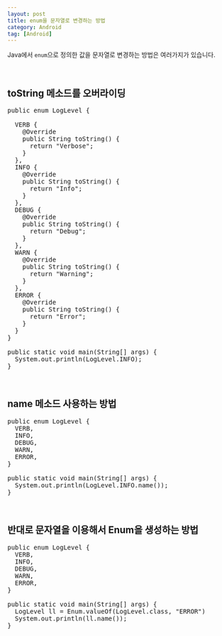 ```yaml
---
layout: post
title: enum을 문자열로 변경하는 방법
category: Android
tag: [Android]
---
```


Java에서 `enum`으로 정의한 값을 문자열로 변경하는 방법은 여러가지가 있습니다. 

<br>

## toString 메소드를 오버라이딩 

<pre class="prettyprint">
public enum LogLevel {

  VERB {
    @Override
    public String toString() {
      return "Verbose";
    }
  },
  INFO {
    @Override
    public String toString() {
      return "Info";
    }
  },
  DEBUG {
    @Override
    public String toString() {
      return "Debug";
    }
  },
  WARN {
    @Override
    public String toString() {
      return "Warning";
    }
  },
  ERROR {
    @Override
    public String toString() {
      return "Error";
    }
  }
}

public static void main(String[] args) {
  System.out.println(LogLevel.INFO);
}
</pre>

<br>

## name 메소드 사용하는 방법

<pre class="prettyprint">
public enum LogLevel {
  VERB,
  INFO,
  DEBUG,
  WARN,
  ERROR,
}

public static void main(String[] args) {
  System.out.println(LogLevel.INFO.name());
}
</pre>

<br>

## 반대로 문자열을 이용해서 Enum을 생성하는 방법

<pre class="prettyprint">
public enum LogLevel {
  VERB,
  INFO,
  DEBUG,
  WARN,
  ERROR,
}

public static void main(String[] args) {
  LogLevel ll = Enum.valueOf(LogLevel.class, "ERROR")
  System.out.println(ll.name());
}
</pre>
